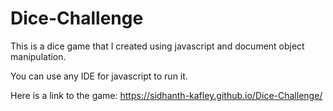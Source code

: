 # Dice-Challenge

This is a dice game that I created using javascript and document object manipulation.

You can use any IDE for javascript to run it.

Here is a link to the game: https://sidhanth-kafley.github.io/Dice-Challenge/
